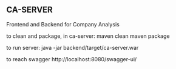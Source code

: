 CA-SERVER
---------------------

Frontend and Backend for Company Analysis

to clean and package, in ca-server:
maven clean
maven package

to run server:
java -jar backend/target/ca-server.war

to reach swagger
http://localhost:8080/swagger-ui/
